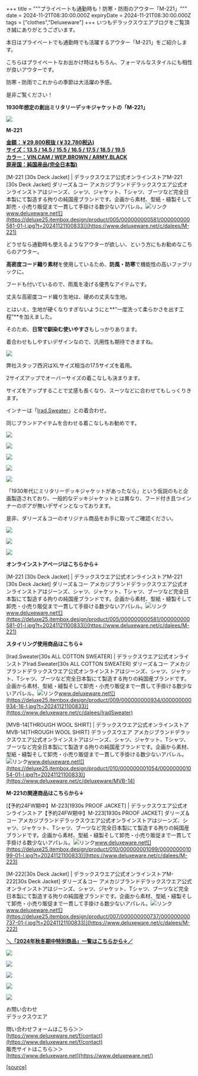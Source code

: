 +++
title = """プライベートも通勤時も！防寒・防雨のアウター「M-221」"""
date = 2024-11-21T08:30:00.000Z
expiryDate = 2024-11-21T08:30:00.000Z
tags = ["clothes","Deluxeware"]
+++
いつもデラックスウエアブログをご覧頂き誠にありがとうございます。

本日はプライベートでも通勤時でも活躍するアウター「M-221」をご紹介します。

こちらはプライベートなお出かけ時はもちろん、フォーマルなスタイルにも相性が良いアウターです。

防寒・防雨でこれからの季節は大活躍の予感。

是非ご覧ください！

**1930年想定の創出ミリタリーデッキジャケットの「M-221」**

**[![](https://stat.ameba.jp/user_images/20241121/15/deluxeware/04/35/j/o1199159815512581866.jpg)](https://stat.ameba.jp/user_images/20241121/15/deluxeware/04/35/j/o1199159815512581866.jpg)**

**M-221**

**[金額：￥29,800税抜 (￥32,780税込)](https://www.deluxeware.net/c/dalees/M-221)  
[サイズ：13.5 / 14.5 / 15.5 / 16.5 / 17.5 / 18.5 / 19.5](https://www.deluxeware.net/c/dalees/M-221)  
[カラー：VIN.CAM / WEP.BROWN / ARMY.BLACK](https://www.deluxeware.net/c/dalees/M-221)  
[原産国：純国産品(完全日本製)](https://www.deluxeware.net/c/dalees/M-221)**

[M-221 \[30s Deck Jacket\] | デラックスウエア公式オンラインストアM-221 \[30s Deck Jacket\] ダリーズ＆コー アメカジブランドデラックスウエア公式オンラインストアはジーンズ、シャツ、ジャケット、Tシャツ、ブーツなど完全日本製にて製造する拘りの純国産ブランドです。企画から素材、型紙・縫製そして卸売・小売り販促まで一貫して手掛ける数少ないアパレル。![リンク](https://c.stat100.ameba.jp/ameblo/symbols/v3.20.0/svg/gray/editor_link.svg)www.deluxeware.net![](https://deluxe25.itembox.design/product/005/000000000581/000000000581-01-l.jpg?t=20241121100833)](https://www.deluxeware.net/c/dalees/M-221)

どうせなら通勤時も使えるようなアウターが欲しい、という方にもお勧めなこちらのアウター。

**高密度コード織り素材**を使用しているため、**防風・防寒**で機能性の高いファブリックに。

フードも付いているので、雨風を凌げる優秀なアイテムです。

丈夫な高密度コード織り生地は、硬めの丈夫な生地。

とはいえ、生地が硬くなりすぎないようにと**”一度洗って柔らかさを出す工程”**を加えました。

そのため、**日常で馴染む使いやすさ**もしっかりあります。

着合わせもしやすいデザインなので、汎用性も期待できますね。

![](https://deluxe25.itembox.design/product/005/000000000581/000000000581-05-l.jpg?t=20241121100833)

弊社スタッフ西沢はXLサイズ相当の17.5サイズを着用。

2サイズアップでオーバーサイズの着こなしも決まります。

サイズをアップすることで丈感も長くなり、スーツなどに合わせてもしっくりきます。

インナーは「[Irad.Sweater](https://www.deluxeware.net/c/dalees/IradSweater)」との着合わせ。

同じブランドアイテムを合わせる着こなしもお勧めです。

[![](https://stat.ameba.jp/user_images/20241121/15/deluxeware/df/5d/j/o1199159815512581875.jpg)](https://stat.ameba.jp/user_images/20241121/15/deluxeware/df/5d/j/o1199159815512581875.jpg)

[![](https://stat.ameba.jp/user_images/20241121/15/deluxeware/1e/87/j/o1199159815512581873.jpg)](https://stat.ameba.jp/user_images/20241121/15/deluxeware/1e/87/j/o1199159815512581873.jpg)

[![](https://stat.ameba.jp/user_images/20241121/15/deluxeware/2f/60/j/o1199159815512581869.jpg)](https://stat.ameba.jp/user_images/20241121/15/deluxeware/2f/60/j/o1199159815512581869.jpg)

[![](https://stat.ameba.jp/user_images/20241121/15/deluxeware/2f/37/j/o1199159815512581867.jpg)](https://stat.ameba.jp/user_images/20241121/15/deluxeware/2f/37/j/o1199159815512581867.jpg)

[![](https://stat.ameba.jp/user_images/20241120/16/deluxeware/6b/0b/j/o1199159815512250847.jpg)](https://stat.ameba.jp/user_images/20241120/16/deluxeware/6b/0b/j/o1199159815512250847.jpg)

「1930年代にミリタリーデッキジャケットがあったなら」という仮説のもと企画製造されており、一般的なデッキジャケットとは異なり、フード付き且つインナーのボアが無いデザインとなっております。

是非、ダリーズ＆コーのオリジナル商品をお手に取ってご確認ください。

![](https://deluxe25.itembox.design/product/005/000000000581/000000000581-03-l.jpg?t=20241121100833)

![](https://deluxe25.itembox.design/product/005/000000000581/000000000581-02-l.jpg?t=20241121100833)

![](https://deluxe25.itembox.design/product/005/000000000581/000000000581-04-l.jpg?t=20241121100833)

**オンラインストアページはこちらから↓**

[M-221 \[30s Deck Jacket\] | デラックスウエア公式オンラインストアM-221 \[30s Deck Jacket\] ダリーズ＆コー アメカジブランドデラックスウエア公式オンラインストアはジーンズ、シャツ、ジャケット、Tシャツ、ブーツなど完全日本製にて製造する拘りの純国産ブランドです。企画から素材、型紙・縫製そして卸売・小売り販促まで一貫して手掛ける数少ないアパレル。![リンク](https://c.stat100.ameba.jp/ameblo/symbols/v3.20.0/svg/gray/editor_link.svg)www.deluxeware.net![](https://deluxe25.itembox.design/product/005/000000000581/000000000581-01-l.jpg?t=20241121100833)](https://www.deluxeware.net/c/dalees/M-221)

**スタイリング使用商品はこちら↓**

[Irad.Sweater\[30s ALL COTTON SWEATER\] | デラックスウエア公式オンラインストアIrad.Sweater\[30s ALL COTTON SWEATER\] ダリーズ＆コー アメカジブランドデラックスウエア公式オンラインストアはジーンズ、シャツ、ジャケット、Tシャツ、ブーツなど完全日本製にて製造する拘りの純国産ブランドです。企画から素材、型紙・縫製そして卸売・小売り販促まで一貫して手掛ける数少ないアパレル。![リンク](https://c.stat100.ameba.jp/ameblo/symbols/v3.20.0/svg/gray/editor_link.svg)www.deluxeware.net![](https://deluxe25.itembox.design/product/009/000000000934/000000000934-16-l.jpg?t=20241121100833)](https://www.deluxeware.net/c/dalees/IradSweater)

[MVB-14\[THROUGH WOOL SHIRT\] | デラックスウエア公式オンラインストアMVB-14\[THROUGH WOOL SHIRT\] デラックスウエア アメカジブランドデラックスウエア公式オンラインストアはジーンズ、シャツ、ジャケット、Tシャツ、ブーツなど完全日本製にて製造する拘りの純国産ブランドです。企画から素材、型紙・縫製そして卸売・小売り販促まで一貫して手掛ける数少ないアパレル。![リンク](https://c.stat100.ameba.jp/ameblo/symbols/v3.20.0/svg/gray/editor_link.svg)www.deluxeware.net![](https://deluxe25.itembox.design/product/010/000000001054/000000001054-01-l.jpg?t=20241121100833)](https://www.deluxeware.net/c/deluxeware/MVB-14)

**M-221の関連商品はこちらから↓**

[【予約24FW期中】M-223\[1930s PROOF JACKET\] | デラックスウエア公式オンラインストア【予約24FW期中】M-223\[1930s PROOF JACKET\] ダリーズ＆コー アメカジブランドデラックスウエア公式オンラインストアはジーンズ、シャツ、ジャケット、Tシャツ、ブーツなど完全日本製にて製造する拘りの純国産ブランドです。企画から素材、型紙・縫製そして卸売・小売り販促まで一貫して手掛ける数少ないアパレル。![リンク](https://c.stat100.ameba.jp/ameblo/symbols/v3.20.0/svg/gray/editor_link.svg)www.deluxeware.net![](https://deluxe25.itembox.design/product/010/000000001099/000000001099-01-l.jpg?t=20241121100833)](https://www.deluxeware.net/c/dalees/M-223)

[M-222\[30s Deck Jacket\] | デラックスウエア公式オンラインストアM-222\[30s Deck Jacket\] ダリーズ＆コー アメカジブランドデラックスウエア公式オンラインストアはジーンズ、シャツ、ジャケット、Tシャツ、ブーツなど完全日本製にて製造する拘りの純国産ブランドです。企画から素材、型紙・縫製そして卸売・小売り販促まで一貫して手掛ける数少ないアパレル。![リンク](https://c.stat100.ameba.jp/ameblo/symbols/v3.20.0/svg/gray/editor_link.svg)www.deluxeware.net![](https://deluxe25.itembox.design/product/007/000000000737/000000000737-01-l.jpg?t=20241121100833)](https://www.deluxeware.net/c/dalees/M-222)

[**＼「2024年秋冬期中特別商品」一覧はこちらから↓／**](https://www.deluxeware.net/c/2024FWreserveall2)

[![](https://stat.ameba.jp/user_images/20241116/15/deluxeware/da/96/j/o0800080015510646428.jpg?caw=800)](https://www.deluxeware.net/c/2024FWreserveall2)

[![](https://stat.ameba.jp/user_images/20241116/16/deluxeware/4a/05/j/o1200050015510661447.jpg?caw=800)](https://www.deluxeware.net/c/deluxeware/D-26)

[![](https://stat.ameba.jp/user_images/20240315/15/deluxeware/04/7f/j/o0800026015413271803.jpg?caw=800)](https://www.instagram.com/deluxeware/?hl=ja)

[![](https://stat.ameba.jp/user_images/20220415/12/deluxeware/3b/ce/j/o0800026015103175481.jpg?caw=800)](https://www.deluxeware.net/f/headstore)

[![](https://stat.ameba.jp/user_images/20220415/12/deluxeware/d7/c6/j/o0800026015103175487.jpg?caw=800)](https://www.deluxeware.net/)

お問い合わせ  
デラックスウエア

問い合わせフォームはこちら＞＞  
[https://www.deluxeware.net/f/contact](https://www.deluxeware.net/f/contact)  
販売サイトはこちら＞＞  
[https://www.deluxeware.net](https://www.deluxeware.net/)

[[source]](https://ameblo.jp/deluxeware/entry-12875836523.html)
